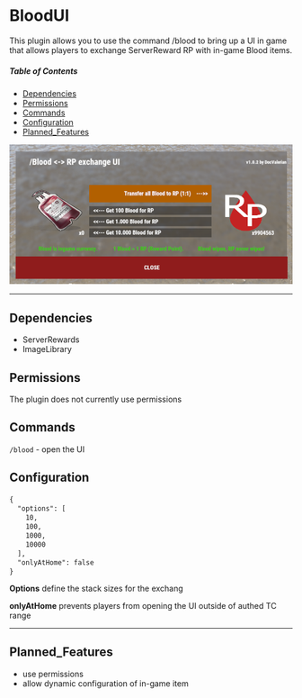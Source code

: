 # BloodUI
This plugin allows you to use the command /blood to bring up a UI in game that allows players to exchange ServerReward RP with in-game Blood items.

##### Table of Contents  
* [Dependencies](#Dependencies)  
* [Permissions](#Permissions)  
* [Commands](#Commands)  
* [Configuration](#Configuration)
* [Planned_Features](#Planned_Features) 

![screenshot](https://github.com/DocValerian/rust-plugins/blob/main/assets/BloodUI.png?raw=true)

---

## Dependencies
- ServerRewards
- ImageLibrary

## Permissions
The plugin does not currently use permissions

## Commands
``/blood`` - open the UI

## Configuration
```
{
  "options": [
    10,
    100,
    1000,
    10000
  ],
  "onlyAtHome": false
}
```
**Options** define the stack sizes for the exchang

**onlyAtHome** prevents players from opening the UI outside of authed TC range


---
## Planned_Features
* use permissions
* allow dynamic configuration of in-game item